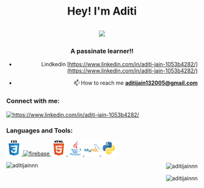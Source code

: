 <h1 align="center">Hey! I'm Aditi </h1>

<h2 align="center"><img src="https://github.com/Anmol-Baranwal/Cool-GIFs-For-GitHub/assets/74038190/f5d2d866-d25c-4873-8d82-425d2c62fc2e" width="500"></h2>
<h3 align="center">A passinate learner!!</h3>
<imag align="right" alt="coding" width="400" src="https://beautiify.netlify.app/components/backgrounds/mouse-responsive-particle-background/">

- Lindkedin [https://www.linkedin.com/in/aditi-jain-1053b4282/](https://www.linkedin.com/in/aditi-jain-1053b4282/)

- 📫 How to reach me **aditijain132005@gmail.com** 


<h3 align="left">Connect with me:</h3>
<p align="left">
<a href="https://linkedin.com/in/https://www.linkedin.com/in/aditi-jain-1053b4282/" target="blank"><img align="center" src="https://raw.githubusercontent.com/rahuldkjain/github-profile-readme-generator/master/src/images/icons/Social/linked-in-alt.svg" alt="https://www.linkedin.com/in/aditi-jain-1053b4282/" height="30" width="40" /></a>
</p>

<h3 align="left">Languages and Tools:</h3>
<p align="left"> <a href="https://www.w3schools.com/css/" target="_blank" rel="noreferrer"> <img src="https://raw.githubusercontent.com/devicons/devicon/master/icons/css3/css3-original-wordmark.svg" alt="css3" width="40" height="40"/> </a> <a href="https://firebase.google.com/" target="_blank" rel="noreferrer"> <img src="https://www.vectorlogo.zone/logos/firebase/firebase-icon.svg" alt="firebase" width="40" height="40"/> </a> <a href="https://www.w3.org/html/" target="_blank" rel="noreferrer"> <img src="https://raw.githubusercontent.com/devicons/devicon/master/icons/html5/html5-original-wordmark.svg" alt="html5" width="40" height="40"/> </a> <a href="https://www.java.com" target="_blank" rel="noreferrer"> <img src="https://raw.githubusercontent.com/devicons/devicon/master/icons/java/java-original.svg" alt="java" width="40" height="40"/> </a> <a href="https://www.mysql.com/" target="_blank" rel="noreferrer"> <img src="https://raw.githubusercontent.com/devicons/devicon/master/icons/mysql/mysql-original-wordmark.svg" alt="mysql" width="40" height="40"/> </a> <a href="https://www.python.org" target="_blank" rel="noreferrer"> <img src="https://raw.githubusercontent.com/devicons/devicon/master/icons/python/python-original.svg" alt="python" width="40" height="40"/> </a> </p>

<p><img align="left" src="https://github-readme-stats.vercel.app/api/top-langs?username=aditijainnn&show_icons=true&locale=en&layout=compact" alt="aditijainnn" /></p>

<p>&nbsp;<img align="center" src="https://github-readme-stats.vercel.app/api?username=aditijainnn&show_icons=true&locale=en" alt="aditijainnn" /></p>

<p><img align="center" src="https://github-readme-streak-stats.herokuapp.com/?user=aditijainnn&" alt="aditijainnn" /></p>
